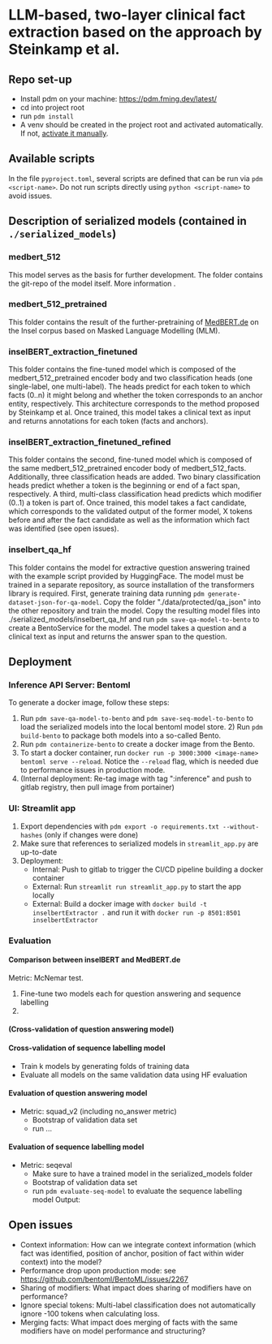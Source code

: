 # LLM-based, two-layer clinical fact extraction based on the approach by Steinkamp et al.

## Repo set-up

- Install pdm on your machine: https://pdm.fming.dev/latest/
- cd into project root
- run `pdm install`
- A venv should be created in the project root and activated automatically. If not, [activate it manually](https://pdm-project.org/latest/usage/venv/#activate-a-virtualenv).

## Available scripts

In the file `pyproject.toml`, several scripts are defined that can be run via `pdm <script-name>`. Do not run scripts directly using `python <script-name>` to avoid issues.

## Description of serialized models (contained in `./serialized_models`)

### medbert_512

This model serves as the basis for further development. The folder contains the git-repo of the model itself. More information .

### medbert_512_pretrained

This folder contains the result of the further-pretraining of [MedBERT.de](https://huggingface.co/GerMedBERT/medbert-512) on the Insel corpus based on Masked Language Modelling (MLM).

### inselBERT_extraction_finetuned

This folder contains the fine-tuned model which is composed of the medbert_512_pretrained encoder body and two classification heads (one single-label, one multi-label). The heads predict for each token to which facts (0..n) it might belong and whether the token corresponds to an anchor entity, respectively. This architecture corresponds to the method proposed by Steinkamp et al. Once trained, this model takes a clinical text as input and returns annotations for each token (facts and anchors).

### inselBERT_extraction_finetuned_refined

This folder contains the second, fine-tuned model which is composed of the same medbert_512_pretrained encoder body of medbert_512_facts. Additionally, three classification heads are added. Two binary classification heads predict whether a token is the beginning or end of a fact span, respectively. A third, multi-class classification head predicts which modifier (0..1) a token is part of. Once trained, this model takes a fact candidate, which corresponds to the validated output of the former model, X tokens before and after the fact candidate as well as the information which fact was identified (see open issues).

### inselbert_qa_hf

This folder contains the model for extractive question answering trained with the example script provided by HuggingFace.
The model must be trained in a separate repository, as source installation of the transformers library is required. 
First, generate training data running `pdm generate-dataset-json-for-qa-model`. Copy the folder "./data/protected/qa_json" into the other repository and train the model. 
Copy the resulting model files into ./serialized_models/inselbert_qa_hf and run `pdm save-qa-model-to-bento` to create a BentoService for the model.
The model takes a question and a clinical text as input and returns the answer span to the question.

## Deployment

### Inference API Server: Bentoml
To generate a docker image, follow these steps: 
1) Run `pdm save-qa-model-to-bento` and `pdm save-seq-model-to-bento` to load the serialized models into the local bentoml model store.
   2) Run `pdm build-bento` to package both models into a so-called Bento.
3) Run `pdm containerize-bento` to create a docker image from the Bento.
4) To start a docker container, run `docker run -p 3000:3000 <image-name> bentoml serve --reload`. Notice the `--reload` flag, which is needed due to performance issues in production mode.
5) (Internal deployment: Re-tag image with tag ":inference" and push to gitlab registry, then pull image from portainer)


### UI: Streamlit app 
1) Export dependencies with `pdm export -o requirements.txt --without-hashes` (only if changes were done)
2) Make sure that references to serialized models in `streamlit_app.py` are up-to-date
3) Deployment:
   - Internal: Push to gitlab to trigger the CI/CD pipeline building a docker container
   - External: Run `streamlit run streamlit_app.py` to start the app locally
   - External: Build a docker image with `docker build -t inselbertExtractor .` and run it with `docker run -p 8501:8501 inselbertExtractor` 

### Evaluation

#### Comparison between inselBERT and MedBERT.de

   Metric: McNemar test.

1) Fine-tune two models each for question answering and sequence labelling
2) 

#### (Cross-validation of question answering model)

#### Cross-validation of sequence labelling model

- Train k models by generating folds of training data
- Evaluate all models on the same validation data using HF evaluation
#### Evaluation of question answering model
- Metric: squad_v2 (including no_answer metric)
   - Bootstrap of validation data set 
   - run ... 

#### Evaluation of sequence labelling model
- Metric: seqeval
   - Make sure to have a trained model in the serialized_models folder
   - Bootstrap of validation data set
   - run `pdm evaluate-seq-model` to evaluate the sequence labelling model
Output: 

## Open issues

- Context information: How can we integrate context information (which fact was identified, position of anchor, position of fact within wider context) into the model?
- Performance drop upon production mode: see https://github.com/bentoml/BentoML/issues/2267
- Sharing of modifiers: What impact does sharing of modifiers have on performance?
- Ignore special tokens: Multi-label classification does not automatically ignore -100 tokens when calculating loss. 
- Merging facts: What impact does merging of facts with the same modifiers have on model performance and structuring? 
